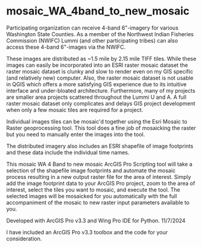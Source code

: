 # mosaic_WA_4band_to_new_mosaic


Participating organization can receive 4-band 6"-imagery for various Washington State Counties.  As a member of the Northwest Indian Fisheries Commission (NWIFC) Lummi (and other participating tribes) can also access these 4-band 6"-images via the NWIFC.

These images are distributed as ~1.5 mile by 2.15 mile TIFF tiles.  While these images can easily be incorporated into an ESRI raster mosaic dataset the raster mosaic dataset is clunky and slow to render even on my GIS specific (and relatively new) computer.  Also, the raster mosaic dataset is not usable in QGIS which offers a more satisfying GIS experience due to its intuitive interface and under-bloated architecture. Furthermore, many of my projects are smaller area projects scattered throughout the Lummi U and A.  A full raster mosaic dataset only complicates and delays GIS project development when only a few mosaic tiles are required for a project.

Individual images tiles can be mosaic'd together using the Esri Mosaic to Raster geoprocessing tool.  This tool does a fine job of mosaicking the raster but you need to manually enter the images into the tool.

The distributed imagery also includes an ESRI shapefile of image footprints and these data include the individual time names.

This mosaic WA 4 Band to new mosaic ArcGIS Pro Scripting tool will take a selection of the shapefile image footprints and automate the mosaic process resulting in a new output raster file for the area of interest.  Simply add the image footprint data to your ArcGIS Pro project, zoom to the area of interest, select the tiles you want to mosaic, and execute the tool.  The selected images will be mosaicked for you automatically with the full accompaniment of the mosaic to new raster input parameters available to you.  

Developed with ArcGIS Pro v3.3 and Wing Pro IDE for Python.
11/7/2024

I have included an ArcGIS Pro v3.3 toolbox and the code for your consideration.
